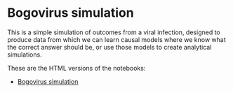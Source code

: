 # Bogovirus simulation

This is a simple simulation of outcomes from a viral infection, designed to produce data from which we can learn causal models where we know what the correct answer should be, or use those models to create analytical simulations.

These are the HTML versions of the notebooks:

- [Bogovirus simulation](https://rmhorton.github.io/virtual-generalist/bogovirus/S1_Bogovirus_simulation_notebook.html)
